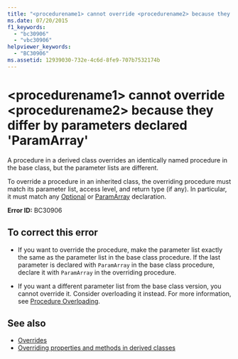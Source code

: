 ```yaml
---
title: "<procedurename1> cannot override <procedurename2> because they differ by parameters declared 'ParamArray'"
ms.date: 07/20/2015
f1_keywords: 
  - "bc30906"
  - "vbc30906"
helpviewer_keywords: 
  - "BC30906"
ms.assetid: 12939030-732e-4c6d-8fe9-707b7532174b
---
```

# \<procedurename1> cannot override \<procedurename2> because they differ by parameters declared 'ParamArray'
A procedure in a derived class overrides an identically named procedure in the base class, but the parameter lists are different.  
  
 To override a procedure in an inherited class, the overriding procedure must match its parameter list, access level, and return type (if any). In particular, it must match any [Optional](../language-reference/modifiers/optional.md) or [ParamArray](../language-reference/modifiers/paramarray.md) declaration.  
  
 **Error ID:** BC30906  
  
## To correct this error  
  
- If you want to override the procedure, make the parameter list exactly the same as the parameter list in the base class procedure. If the last parameter is declared with `ParamArray` in the base class procedure, declare it with `ParamArray` in the overriding procedure.  
  
- If you want a different parameter list from the base class version, you cannot override it. Consider overloading it instead. For more information, see [Procedure Overloading](../programming-guide/language-features/procedures/procedure-overloading.md).  
  
## See also

- [Overrides](../language-reference/modifiers/overrides.md)
- [Overriding properties and methods in derived classes](../programming-guide/language-features/objects-and-classes/inheritance-basics.md#overriding-properties-and-methods-in-derived-classes)
